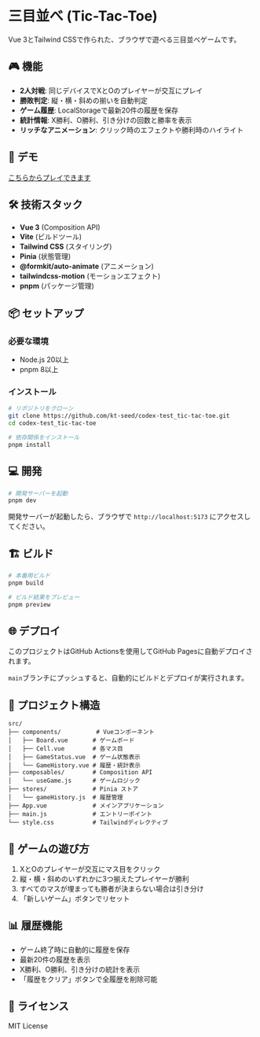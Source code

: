 # 三目並べ (Tic-Tac-Toe)

Vue 3とTailwind CSSで作られた、ブラウザで遊べる三目並べゲームです。

## 🎮 機能

- **2人対戦**: 同じデバイスでXとOのプレイヤーが交互にプレイ
- **勝敗判定**: 縦・横・斜めの揃いを自動判定
- **ゲーム履歴**: LocalStorageで最新20件の履歴を保存
- **統計情報**: X勝利、O勝利、引き分けの回数と勝率を表示
- **リッチなアニメーション**: クリック時のエフェクトや勝利時のハイライト

## 🚀 デモ

[こちらからプレイできます](https://kt-seed.github.io/codex-test_tic-tac-toe/)

## 🛠️ 技術スタック

- **Vue 3** (Composition API)
- **Vite** (ビルドツール)
- **Tailwind CSS** (スタイリング)
- **Pinia** (状態管理)
- **@formkit/auto-animate** (アニメーション)
- **tailwindcss-motion** (モーションエフェクト)
- **pnpm** (パッケージ管理)

## 📦 セットアップ

### 必要な環境

- Node.js 20以上
- pnpm 8以上

### インストール

```bash
# リポジトリをクローン
git clone https://github.com/kt-seed/codex-test_tic-tac-toe.git
cd codex-test_tic-tac-toe

# 依存関係をインストール
pnpm install
```

## 💻 開発

```bash
# 開発サーバーを起動
pnpm dev
```

開発サーバーが起動したら、ブラウザで `http://localhost:5173` にアクセスしてください。

## 🏗️ ビルド

```bash
# 本番用ビルド
pnpm build

# ビルド結果をプレビュー
pnpm preview
```

## 🌐 デプロイ

このプロジェクトはGitHub Actionsを使用してGitHub Pagesに自動デプロイされます。

`main`ブランチにプッシュすると、自動的にビルドとデプロイが実行されます。

## 📁 プロジェクト構造

```
src/
├── components/          # Vueコンポーネント
│   ├── Board.vue       # ゲームボード
│   ├── Cell.vue        # 各マス目
│   ├── GameStatus.vue  # ゲーム状態表示
│   └── GameHistory.vue # 履歴・統計表示
├── composables/        # Composition API
│   └── useGame.js      # ゲームロジック
├── stores/             # Pinia ストア
│   └── gameHistory.js  # 履歴管理
├── App.vue             # メインアプリケーション
├── main.js             # エントリーポイント
└── style.css           # Tailwindディレクティブ
```

## 🎯 ゲームの遊び方

1. XとOのプレイヤーが交互にマス目をクリック
2. 縦・横・斜めのいずれかに3つ揃えたプレイヤーが勝利
3. すべてのマスが埋まっても勝者が決まらない場合は引き分け
4. 「新しいゲーム」ボタンでリセット

## 📊 履歴機能

- ゲーム終了時に自動的に履歴を保存
- 最新20件の履歴を表示
- X勝利、O勝利、引き分けの統計を表示
- 「履歴をクリア」ボタンで全履歴を削除可能

## 📝 ライセンス

MIT License
